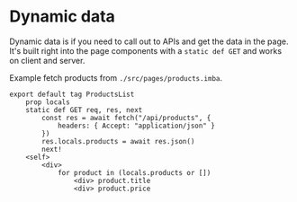
# Dynamic data

Dynamic data is if you need to call out to APIs and get the data in the page. It's built right into the page components with a `static def GET` and works on client and server.

Example fetch products from `./src/pages/products.imba`.

```imba
export default tag ProductsList
	prop locals
	static def GET req, res, next
		const res = await fetch("/api/products", {
			headers: { Accept: "application/json" }
		})
		res.locals.products = await res.json()
		next!
	<self>
		<div>
			for product in (locals.products or [])
				<div> product.title
				<div> product.price
```
